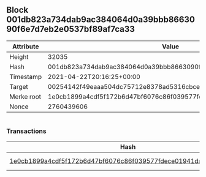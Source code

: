 ## Block 001db823a734dab9ac384064d0a39bbb8663090f6e7d7eb2e0537bf89af7ca33

Attribute | Value
--- | ---
Height | 32035
Hash | 001db823a734dab9ac384064d0a39bbb8663090f6e7d7eb2e0537bf89af7ca33
Timestamp | 2021-04-22T20:16:25+00:00
Target | 00254142f49eaaa504dc75712e8378ad5316cbcead634704b3734b6271167cc4
Merke root | 1e0cb1899a4cdf5f172b6d47bf6076c86f039577fdece01941daa32bfa032146
Nonce | 2760439606

```

```

### Transactions

Hash | Amount
--- | ---
[1e0cb1899a4cdf5f172b6d47bf6076c86f039577fdece01941daa32bfa032146](1e0cb1899a4cdf5f172b6d47bf6076c86f039577fdece01941daa32bfa032146.md) | 10.00000000 SKEPTI 
